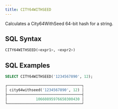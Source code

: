 ```yaml
---
title: CITY64WITHSEED
---
```


Calculates a City64WithSeed 64-bit hash for a string.

## SQL Syntax

```sql
CITY64WITHSEED(<expr1>, <expr2>)
```

## SQL Examples

```sql
SELECT CITY64WITHSEED('1234567890', 12);

┌──────────────────────────────────┐
│ city64withseed('1234567890', 12) │
├──────────────────────────────────┤
│             10660895976650300430 │
└──────────────────────────────────┘
```